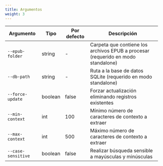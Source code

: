 ```yaml
---
title: Argumentos
weight: 3
---
```


|Argumento|Tipo|Por defecto|Descripción|
|---|---|---|---|
|`--epub-folder`|string|-|Carpeta que contiene los archivos EPUB a procesar (requerido en modo standalone)|
|`--db-path`|string|-|Ruta a la base de datos SQLite (requerido en modo standalone)|
|`--force-update`|boolean|false|Forzar actualización eliminando registros existentes|
|`--min-context`|int|100|Mínimo número de caracteres de contexto a extraer|
|`--max-context`|int|500|Máximo número de caracteres de contexto a extraer|
|`--case-sensitive`|boolean|false|Realizar búsqueda sensible a mayúsculas y minúsculas|
